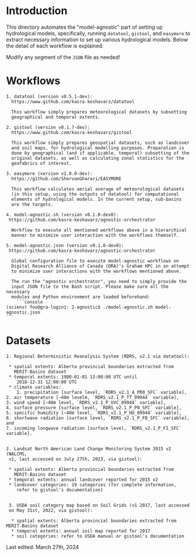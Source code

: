 # Introduction
This directory automates the "model-agnostic" part of setting up
hydrological models, specifically, running `datatool`, `gistool`, and
`easymore` to extract necessary information to set up various hydrological
models. Below the detail of each workflow is explained:

Modify any segment of the `JSON` file as needed!


# Workflows

    1. datatool (version v0.5.1-dev):
      https://www.github.com/kasra-keshavarz/datatool

      This workflow simply prepares meteorological datasets by subsetting
      geographical and temporal extents. 

    2. gistool (version v0.1.7-dev):
      https://www.github.com/kasra-keshavarz/gistool

      This workflow simply prepares geospatial datasets, such as landcover
      and soil maps, for hydrological modelling purposes. Preparation is
      done by geographical (and if applicable, temporal) subsetting of the
      original datasets, as well as calculating zonal statistics for the
      geofabrics of interest.

    3. easymore (version v2.0.0-dev):
      https://github.com/ShervanGharari/EASYMORE

      This workflow calculates aerial average of meteorological datasets
      (in this setup, using the outputs of datatool) for computational
      elements of hydrological models. In the current setup, sub-basins
      are the targets.

    4. model-agnostic.sh (version v0.1.0-dev0):
     https://github.com/kasra-keshavarz/agnostic-orchestrator

      Workflow to execute all mentioned workflows above in a hierarchical
      manner to minimize user interaction with the workflows themself.

    5. model-agnostic.json (version v0.1.0-dev0):
     https://github.com/kasra-keshavarz/agnostic-orchestrator

      Global configuration file to execute model-agnostic workflows on
      Digital Research Alliance of Canada (DRA)'s Graham HPC in an attempt
      to minimize user interactions with the workflows mentioned above.

      The run the "agnostic orchestrator", you need to simply provide the
      input JSON file to the Bash script. Please make sure all the necessary
      modules and Python environment are loaded beforehand:
        ```console
	(scienv) foo@gra-login1: 2-agnostic$ ./model-agnostic.sh model-agnostic.json
	```


# Datasets

    1. Regional Deterministic Reanalysis System (RDRS, v2.1 via datatool):

     * spatial extents: Alberta provincial boundaries extracted from
       MERIT-Basins dataset
     * temporal extents: 1980-01-01 13:00:00 UTC until
        2018-12-31 12:00:00 UTC
     * climate variables: 
     	1. precipitation [surface level, `RDRS_v2.1_A_PR0_SFC` variable],
	2. air temperature [~40m levelm, `RDRS_v2.1_P_TT_09944` variable],
	3. wind speed [~40m level, `RDRS_v2.1_P_UVC_09944` variable],
	4. surface pressure [surface level, `RDRS_v2.1_P_P0_SFC` variable],
	5. specific humidity [~40m level, `RDRS_v2.1_P_HU_09944` variable],
	6. shortwave radiation [surface level, `RDRS_v2.1_P_FB_SFC` variable], and
	7. incoming longwave radiation [surface level, `RDRS_v2.1_P_FI_SFC` variable].


    2. Landsat North American Land Change Monitoring System 2015 v2 (NALCMS,
     v1, last accessed on July 27th, 2023, via gistool):

     * spatial extents: Alberta provincial boundaries extracted from
       MERIT-Basins dataset
     * temporal extents: annual landcover reported for 2015 v2
     * landcover categories: 19 categories (for complete information,
        refer to gistool's documentation)


     3. USDA soil category map based on Soil Grids (v1 2017, last accessed
     on May 31st, 2022, via gistool):

      * spatial extents: Alberta provincial boundaries extracted from
	MERIT-Basins dataset
      * temporal extents: annual soil map reported for 2017
      * soil categories: refer to USDA manual or gistool's documentation

Last edited: March 27th, 2024
